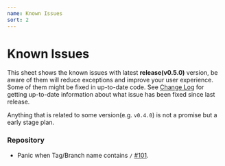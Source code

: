 ```yaml
---
name: Known Issues
sort: 2
---
```


# Known Issues

This sheet shows the known issues with latest **release(v0.5.0)** version, be aware of them will reduce exceptions and improve your user experience. Some of them might be fixed in up-to-date code. See [Change Log](change_log.md) for getting up-to-date information about what issue has been fixed since last release.

Anything that is related to some version(e.g. `v0.4.0`) is not a promise but a early stage plan.

### Repository

- Panic when Tag/Branch name contains `/` [#101](https://github.com/gogits/gogs/issues/101).